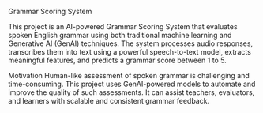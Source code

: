 Grammar Scoring System

This project is an AI-powered Grammar Scoring System that evaluates spoken English grammar using both traditional machine learning and Generative AI (GenAI) techniques. The system processes audio responses, transcribes them into text using a powerful speech-to-text model, extracts meaningful features, and predicts a grammar score between 1 to 5.

Motivation
Human-like assessment of spoken grammar is challenging and time-consuming. This project uses GenAI-powered models to automate and improve the quality of such assessments. It can assist teachers, evaluators, and learners with scalable and consistent grammar feedback.
